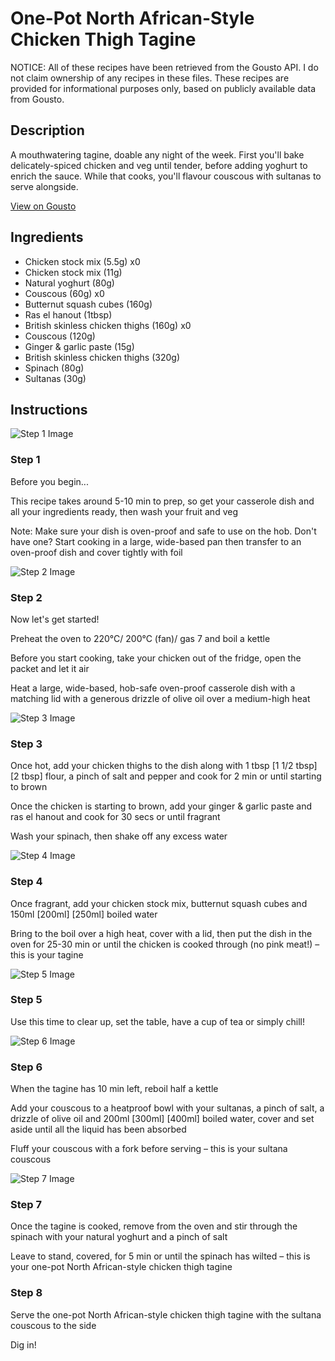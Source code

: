 # One-Pot North African-Style Chicken Thigh Tagine

NOTICE: All of these recipes have been retrieved from the Gousto API. I do not claim ownership of any recipes in these files. These recipes are provided for informational purposes only, based on publicly available data from Gousto.

## Description

A mouthwatering tagine, doable any night of the week. First you'll bake delicately-spiced chicken and veg until tender, before adding yoghurt to enrich the sauce. While that cooks, you'll flavour couscous with sultanas to serve alongside.

[View on Gousto](https://www.gousto.co.uk/recipes/cookbook/north-african-chicken-tagine-with-preserved-lemon-couscous)

## Ingredients

- Chicken stock mix (5.5g) x0
- Chicken stock mix (11g)
- Natural yoghurt (80g)
- Couscous (60g) x0
- Butternut squash cubes (160g)
- Ras el hanout (1tbsp)
- British skinless chicken thighs (160g) x0
- Couscous (120g)
- Ginger & garlic paste (15g)
- British skinless chicken thighs (320g)
- Spinach (80g)
- Sultanas (30g)

## Instructions

![Step 1 Image](https://production-media.gousto.co.uk/cms/recipe-step-image/Admin-10mm-Step-1-1660648023469-x200.jpg)

### Step 1

Before you begin...

This recipe takes around 5-10 min<span class="text-danger"> </span>to prep, so get your casserole dish and all your ingredients ready, then wash your fruit and veg

Note: Make sure your dish is oven-proof and safe to use on the hob. Don't have one? Start cooking in a large, wide-based pan then transfer to an oven-proof dish and cover tightly with foil

![Step 2 Image](https://production-media.gousto.co.uk/cms/recipe-step-image/Step-2-1660648028620-x200.jpg)

### Step 2

Now let's get started!

Preheat the oven to 220°C/ 200°C (fan)/ gas 7 and boil a kettle

Before you start cooking, take your chicken out of the fridge, open the packet and let it air

Heat a large, wide-based, hob-safe oven-proof casserole dish with a matching lid with a generous drizzle of olive oil over a medium-high heat

![Step 3 Image](https://production-media.gousto.co.uk/cms/recipe-step-image/Step-3-1660648035283-x200.jpg)

### Step 3

Once hot, add your chicken thighs to the dish along with 1 tbsp <span class="text-purple">[1 1/2 tbsp]<span class="text-danger"> </span>[2 tbsp] </span>flour, a pinch of salt and pepper and cook for 2 min or until starting to brown

Once the chicken is starting to brown, add your ginger & garlic paste and ras el hanout and cook for 30 secs or until fragrant

Wash your spinach, then shake off any excess water

![Step 4 Image](https://production-media.gousto.co.uk/cms/recipe-step-image/Step-4-1660648047976-x200.jpg)

### Step 4

Once fragrant, add your chicken stock mix, butternut squash cubes and 150ml <span class="text-purple">[200ml]</span> <span class="text-danger">[250ml] </span>boiled water

Bring to the boil over a high heat, cover with a lid, then put the dish in the oven for 25-30 min or until the chicken is cooked through (no pink meat!) – this is your tagine

![Step 5 Image](https://production-media.gousto.co.uk/cms/recipe-step-image/Step-5-1660648065628-x200.jpg)

### Step 5

Use this time to clear up, set the table, have a cup of tea or simply chill!

![Step 6 Image](https://production-media.gousto.co.uk/cms/recipe-step-image/Step-6-1660648072407-x200.jpg)

### Step 6

When the tagine has 10 min left, reboil half a kettle

Add your couscous to a heatproof bowl with your sultanas, a pinch of salt, a drizzle of olive oil and 200ml<span class="text-purple"><span class="text-danger"> [300ml] </span>[400ml] </span>boiled water, cover and set aside until all the liquid has been absorbed

Fluff your couscous with a fork before serving – this is your sultana couscous

![Step 7 Image](https://production-media.gousto.co.uk/cms/recipe-step-image/Step-7-1660648080012-x200.jpg)

### Step 7

Once the tagine is cooked, remove from the oven and stir through the spinach with your natural yoghurt and a pinch of salt

Leave to stand, covered, for 5 min or until the spinach has wilted – this is your one-pot North African-style chicken thigh tagine

### Step 8

Serve the one-pot North African-style chicken thigh tagine with the sultana couscous to the side

Dig in!

